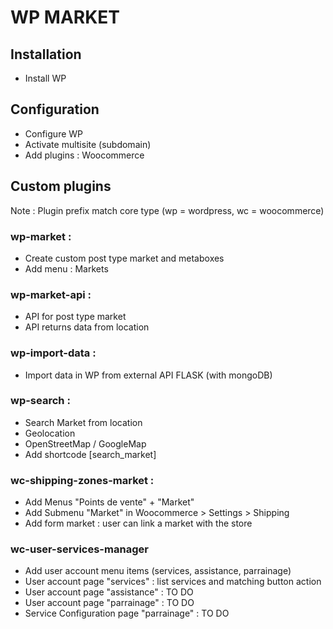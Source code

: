 # WP MARKET
  
## Installation
- Install WP

## Configuration
- Configure WP
- Activate multisite (subdomain)
- Add plugins : Woocommerce

## Custom plugins

Note :  Plugin prefix match core type (wp = wordpress, wc = woocommerce)  

### wp-market : 
- Create custom post type market and metaboxes
- Add menu : Markets

### wp-market-api :  
- API for post type market 
- API returns data from location

### wp-import-data : 
- Import data in WP from external API FLASK (with mongoDB)

### wp-search : 
- Search Market from location
- Geolocation
- OpenStreetMap / GoogleMap
- Add shortcode [search_market]

### wc-shipping-zones-market : 
- Add Menus "Points de vente" + "Market"
- Add Submenu "Market" in Woocommerce > Settings > Shipping
- Add form market : user can link a market with the store

### wc-user-services-manager
- Add user account menu items (services, assistance, parrainage)
- User account page "services" : list services and matching button action
- User account page "assistance" : TO DO
- User account page "parrainage" : TO DO
- Service Configuration page "parrainage" : TO DO
